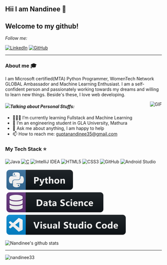  ## Hii I am Nandinee 👋
 
 ## Welcome to my github!

<i>Follow me:</i>
<p>
<!-- <a href="mailto:guptanandinee35@gmail.com.com" target="_blank"><img src="https://img.shields.io/badge/-Gmail-c14438?style=flat-square&logo=Gmail&logoColor=white" alt="Email"></a> -->
<a href="https://www.linkedin.com/in/nandinee-gupta-78277b193/" target="_blank"><img src="https://img.shields.io/badge/LinkedIn-%230077B5.svg?&style=flat-square&logo=linkedin&logoColor=white" alt="LinkedIn"></a>
<a href="https://github.com/nandinee33/" target="_blank"><img src="https://img.shields.io/badge/-GitHub-181717?style=flat-square&logo=github" alt="GitHub"></a>
</p>

<hr>

### About me :mortar_board:

I am Microsoft certified(MTA) Python Programmer, WomenTech Network GLOBAL Ambassador and Machine Learning Enthusiast. I am a self-confident person and passionately working towards my dreams and willing to learn new things. Beside's these, I love web developing.

<img align="right" alt="GIF" src="https://media.tenor.com/images/7db4eaa3e47272c8e58ee018fc390b7d/tenor.gif" />

#### <img src="https://media.giphy.com/media/VgCDAzcKvsR6OM0uWg/giphy.gif" width="50">*Talking about Personal Stuffs:*

- 👨🏽‍💻 I’m currently learning Fullstack and  Machine Learning
- 🌱 I’m an engineering student in GLA University, Mathura
- 💬 Ask me about anything, I am happy to help
- 📫 How to reach me: guptanandinee35@gmail.com

### My Tech Stack ⭐

![Java](http://img.shields.io/badge/-Java-007396?style=flat-square&logo=java&logoColor=ffffff)
[![C](https://img.shields.io/badge/-A8B9CC?style=flat-square&logo=c&logoColor=white&link=https://github.com/LuizCarlosAbbott/)](https://github.com/LuizCarlosAbbott/)
![IntelliJ IDEA](http://img.shields.io/badge/-IntelliJ%20IDEA-000000?style=flat-square&logo=intellij-idea&logoColor=ffffff)
![HTML5](https://img.shields.io/badge/-HTML5-%23E44D27?style=flat-square&logo=html5&logoColor=ffffff)
![CSS3](https://img.shields.io/badge/-CSS3-%231572B6?style=flat-square&logo=css3)
![GitHub](https://img.shields.io/badge/-GitHub-181717?style=flat-square&logo=github)
![Android Studio](http://img.shields.io/badge/-Android%20Studio-3DDC84?style=flat-square&logo=android-studio&logoColor=ffffff)
<p>
<img src="https://raw.githubusercontent.com/8bithemant/8bithemant/master/svg/dev/languages/python.svg" alt="" style="vertical-align:top; margin:4px">
<img src="https://raw.githubusercontent.com/8bithemant/8bithemant/master/svg/dev/misc/datascience.svg" alt="" style="vertical-align:top; margin:4px">
<img src="https://raw.githubusercontent.com/8bithemant/8bithemant/master/svg/dev/tools/visualstudio_code.svg" alt="" style="vertical-align:top; margin:4px">
</p>

![Nandinee's github stats](https://github-readme-stats.vercel.app/api?username=nandinee33&show_icons=true&hide_border=true)

<hr>
<p align="left"><img src="https://komarev.com/ghpvc/?username=nandinee33" alt="nandinee33"/> </p>



